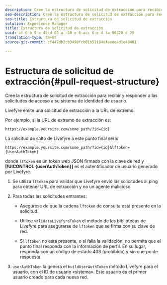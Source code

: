 ```yaml
---
description: Cree la estructura de solicitud de extracción para recibir y responder a las solicitudes de acceso a su sistema de identidad de usuario.
seo-description: Cree la estructura de solicitud de extracción para recibir y responder a las solicitudes de acceso a su sistema de identidad de usuario.
seo-title: Estructura de solicitud de extracción
solution: Experience Manager
title: Estructura de solicitud de extracción
uuid: bf 6 b 9 e 45-d 08 a -48 e 6-acc 6-e 4 fa 56428 d 25
translation-type: tm+mt
source-git-commit: cf447db2cb3498fcb01b511848faeee4d1e48481

---
```



# Estructura de solicitud de extracción{#pull-request-structure}

Cree la estructura de solicitud de extracción para recibir y responder a las solicitudes de acceso a su sistema de identidad de usuario.

Livefyre emite una solicitud de extracción a la URL de extremo.

Por ejemplo, si la URL de extremo de extracción es:

```
https://example.yoursite.com/some_path/?id={id}
```

La solicitud de salto de Livefyre a este punto final será:

```
https://example.yoursite.com/some_path/?id={id}&lftoken={UserAuthToken}
```

donde `lftoken` es un token web JSON firmado con la clave de red y **[!UICONTROL {userAuthToken}]** es el autentificador de usuario generado por Livefyre.

1. Se utiliza `lftoken` para validar que Livefyre envió las solicitudes al ping para obtener URL de extracción y no un agente malicioso.
1. Para todas las solicitudes entrantes:

   * Asegúrese de que la cadena `lftoken` de consulta está presente en la solicitud.
   * Utilice `validateLivefyreToken` el método de las bibliotecas de Livefyre para asegurarse de `lftoken` que se firma con su clave de red.

   * Si `lftoken` no está presente, o si falla la validación, no permita que el punto final responda con la información de perfil. En su lugar, responda con un código de estado 403 (prohibido) y sin cuerpo de respuesta.

1. `userAuthToken` la genera el `buildUserAuthToken` método Livefyre para el usuario, con el ID de usuario «sistema». Este usuario es el primer usuario creado para cada nueva red.
